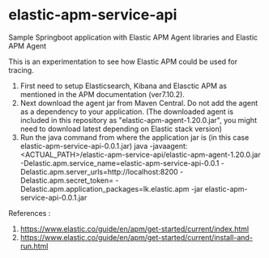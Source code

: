 # elastic-apm-service-api
Sample Springboot application with Elastic APM Agent libraries and Elastic APM Agent

This is an experimentation to see how Elastic APM could be used for tracing.

1) First need to setup Elasticsearch, Kibana and Elasctic APM as mentioned in the APM documentation (ver7.10.2).
2) Next download the agent jar from Maven Central. Do not add the agent as a dependency to your application.
(The downloaded agent is included in this repository as "elastic-apm-agent-1.20.0.jar", you might need to download latest depending on Elastic stack version)
3) Run the java command from where the application jar is (in this case elastic-apm-service-api-0.0.1.jar)
	java -javaagent:<ACTUAL_PATH>/elastic-apm-service-api/elastic-apm-agent-1.20.0.jar
	-Delastic.apm.service_name=elastic-apm-service-api-0.0.1
	-Delastic.apm.server_urls=http://localhost:8200
	-Delastic.apm.secret_token= 
	-Delastic.apm.application_packages=lk.elastic.apm
	-jar elastic-apm-service-api-0.0.1.jar

References :
1) https://www.elastic.co/guide/en/apm/get-started/current/index.html
2) https://www.elastic.co/guide/en/apm/get-started/current/install-and-run.html
